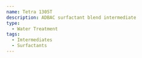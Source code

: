 ```yaml
---
name: Tetra 1305T
description: ADBAC surfactant blend intermediate
type:
  - Water Treatment
tags:
  - Imtermediates
  - Surfactants
---
```

